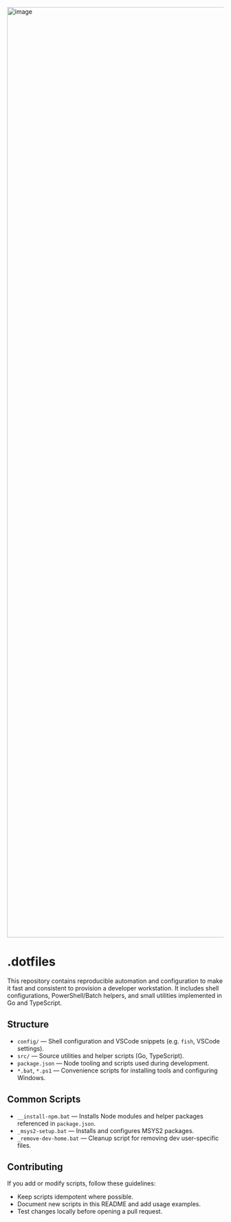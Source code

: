 <img width="3840" height="2160" alt="image" src="https://github.com/user-attachments/assets/bac949ae-c913-4727-a77f-ea23a694f02b" />

# .dotfiles

This repository contains reproducible automation and configuration to make it fast and consistent to provision a developer workstation. It includes shell configurations, PowerShell/Batch helpers, and small utilities implemented in Go and TypeScript.

## Structure

- `config/` — Shell configuration and VSCode snippets (e.g. `fish`, VSCode settings).
- `src/` — Source utilities and helper scripts (Go, TypeScript).
- `package.json` — Node tooling and scripts used during development.
- `*.bat`, `*.ps1` — Convenience scripts for installing tools and configuring Windows.

## Common Scripts

- `__install-npm.bat` — Installs Node modules and helper packages referenced in `package.json`.
- `_msys2-setup.bat` — Installs and configures MSYS2 packages.
- `_remove-dev-home.bat` — Cleanup script for removing dev user-specific files.

## Contributing

If you add or modify scripts, follow these guidelines:

- Keep scripts idempotent where possible.
- Document new scripts in this README and add usage examples.
- Test changes locally before opening a pull request.
